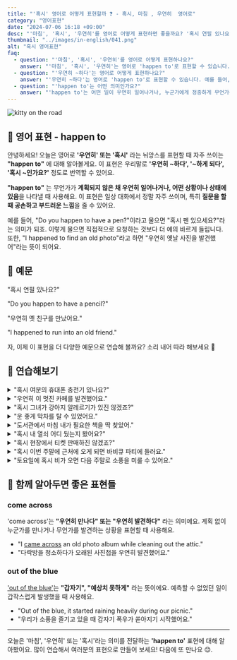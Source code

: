 ```yaml
---
title: "'혹시' 영어로 어떻게 표현할까 ❓ - 혹시, 마침 , 우연히  영어로"
category: "영어표현"
date: "2024-07-06 16:18 +09:00"
desc: "'마침', '혹시', '우연히'를 영어로 어떻게 표현하면 좋을까요? '혹시 연필 있나요?', '우연히 옛 친구를 만났어요.' 등을 영어로 표현하는 법을 배워봅시다. 다양한 예문을 통해서 연습하고 본인의 표현으로 만들어 보세요."
thumbnail: "../images/in-english/041.png"
alt: "혹시 영어표현"
faq:
  - question: "'마침', '혹시', '우연히'를 영어로 어떻게 표현하나요?"
    answer: "'마침', '혹시', '우연히'는 영어로 'happen to'로 표현할 수 있습니다. 예를 들어, '혹시 연필 있나요?'는 'Do you happen to have a pencil?'로 말할 수 있습니다."
  - question: "'우연히 ~하다'는 영어로 어떻게 표현하나요?"
    answer: "'우연히 ~하다'는 영어로 'happen to'로 표현할 수 있습니다. 예를 들어, '우연히 옛 친구를 만났어요.'는 'I happened to run into an old friend.'로 말할 수 있습니다."
  - question: "'happen to'는 어떤 의미인가요?"
    answer: "'happen to'는 어떤 일이 우연히 일어나거나, 누군가에게 정중하게 무언가를 물어볼 때 사용되는 표현입니다. 예를 들어, 'Do you happen to have~?'는 '혹시 ~있나요?'라는 의미입니다."
---
```


![kitty on the road](../images/in-english/041-1.avif)

## 🌟 영어 표현 - happen to

안녕하세요! 오늘은 영어로 **'우연히' 또는 '혹시'** 라는 뉘앙스를 표현할 때 자주 쓰이는 **"happen to"** 에 대해 알아볼게요. 이 표현은 우리말로 **'우연히 ~하다', '~하게 되다', '혹시 ~인가요?'** 정도로 번역할 수 있어요.

**"happen to"** 는 무언가가 **계획되지 않은 채 우연히 일어나거나, 어떤 상황이나 상태에 있음**을 나타낼 때 사용해요. 이 표현은 일상 대화에서 정말 자주 쓰이며, 특히 **질문을 할 때 공손하고 부드러운 느낌**을 줄 수 있어요.

예를 들어, "Do you happen to have a pen?"이라고 물으면 "혹시 펜 있으세요?"라는 의미가 되죠. 이렇게 물으면 직접적으로 요청하는 것보다 더 예의 바르게 들립니다. 또한, "I happened to find an old photo"라고 하면 "우연히 옛날 사진을 발견했어"라는 뜻이 되어요.

<script async src="https://pagead2.googlesyndication.com/pagead/js/adsbygoogle.js?client=ca-pub-1465612013356152"
     crossorigin="anonymous"></script>
<!-- engple-horizontal-ad -->

<ins class="adsbygoogle"
     style="display:block"
     data-ad-client="ca-pub-1465612013356152"
     data-ad-slot="2106896038"
     data-ad-format="auto"
     data-full-width-responsive="true"></ins>

<script>
     (adsbygoogle = window.adsbygoogle || []).push({});
</script>

## 📖 예문

"혹시 연필 있나요?"

"Do you happen to have a pencil?"

"우연히 옛 친구를 만났어요."

"I happened to run into an old friend."

자, 이제 이 표현을 더 다양한 예문으로 연습해 볼까요? 소리 내어 따라 해보세요 🌟

## 💬 연습해보기

<details>
<summary>"혹시 여분의 휴대폰 충전기 있나요?"</summary>
<span>"Do you happen to have a spare phone charger?"</span>
</details>

<details>
<summary>"우연히 이 멋진 카페를 발견했어요."</summary>
<span>"I just happened to find this great coffee shop."</span>
</details>

<details>
<summary>"혹시 그녀가 강아지 알레르기가 있진 않겠죠?"</summary>
<span>"She doesn't happen to be allergic to dogs, does she?"</span>
</details>

<details>
<summary>"운 좋게 막차를 탈 수 있었어요."</summary>
<span>"We happened to catch the last train home."</span>
</details>

<details>
<summary>"도서관에서 마침 내가 필요한 책을 딱 찾았어."</summary>
<span>"I happened to find the exact book I needed at the library."</span>
</details>

<details>
<summary>"혹시 내 열쇠 어디 뒀는지 봤어요?"</summary>
<span>"Did you happen to see where I left my keys?"</span>
</details>

<details>
<summary>"혹시 현장에서 티켓 판매하진 않겠죠?"</summary>
<span>"They don't happen to sell tickets at the door, do they?"</span>
</details>

<details>
<summary>"혹시 이번 주말에 근처에 오게 되면 바비큐 파티에 들러요."</summary>
<span>"If you happen to be in the neighborhood this weekend, why don't you stop by for a barbecue?"</span>
</details>

<details>
<summary>"토요일에 혹시 비가 오면 다음 주말로 소풍을 미룰 수 있어요."</summary>
<span>"If it happens to rain on Saturday, we can reschedule the picnic for the following weekend."</span>
</details>

## 🤝 함께 알아두면 좋은 표현들

### come across

'come across'는 **"우연히 만나다" 또는 "우연히 발견하다"** 라는 의미예요. 계획 없이 누군가를 만나거나 무언가를 발견하는 상황을 표현할 때 사용해요.

- "I [came across](/blog/친구를-우연히-만났어-영어표현/) an old photo album while cleaning out the attic."
- "다락방을 청소하다가 오래된 사진첩을 우연히 발견했어요."

### out of the blue

['out of the blue'](/blog/in-english/045.out-of-the-blue/)는 **"갑자기", "예상치 못하게"** 라는 뜻이에요. 예측할 수 없었던 일이 갑작스럽게 발생했을 때 사용해요.

- "Out of the blue, it started raining heavily during our picnic."
- "우리가 소풍을 즐기고 있을 때 갑자기 폭우가 쏟아지기 시작했어요."

---

오늘은 '마침', '우연히' 또는 '혹시'라는 의미를 전달하는 **'happen to'** 표현에 대해 알아봤어요. 많이 연습해서 여러분의 표현으로 만들어 보세요! 다음에 또 만나요 😊.
